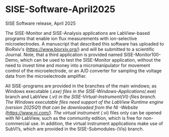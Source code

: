 # SISE-Software-April2025
SISE Software release, April 2025

The SISE-Monitor and SISE-Analysis applications are LabView-based programs that enable ion flux measurements with ion-selective microelectrodes. A manuscript that described this software has uploaded to BioRxiv's (https://www.biorxiv.org/) and will be submitted to a scientific Journal. Note, that a third application is provided named SISE-Monitor100-Demo, which can be used to test the SISE-Monitor application, without the need to invest time and money into a micromanipulator for movement control of the microelectrode, or an A/D converter for sampling the voltage data from the microelectrode amplifier.

All SISE-programs are provided in the branches of the main windows; as Windows executable (*.exe) files in the SISE-Windows-Applications(*.exe) branch and LabView (*.vi) in the SISE-Virtual-Instrument(VI)-files branch. The Windows executable files need support of the LabView Runtime engine (version 2025Q1) that can be downloaded from the NI -Website (https://www.ni.com/). The virtual instrument (*.vi) files only can be opened with NI-LabView, such as the community edition, which is free for non-commercial use. In addition, the virtual instrument applications make use of SubVI’s, which are provided in the SISE-Submodules-(Vis) branch.
